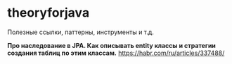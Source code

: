 # theoryforjava
Полезные ссылки, паттерны, инструменты и т.д.


**Про наследование в JPA. Как описывать entity классы и стратегии создания таблиц по этим классам.**
https://habr.com/ru/articles/337488/
